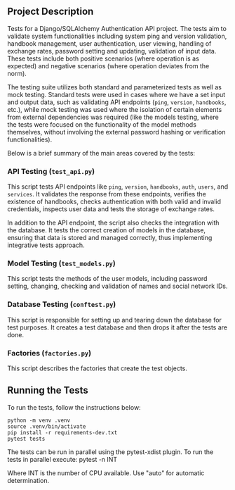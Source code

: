 ## Project Description

Tests for a Django/SQLAlchemy Authentication API project.
The tests aim to validate system functionalities including system ping and version validation, handbook management, user authentication, user viewing, handling of exchange rates, password setting and updating, validation of input data. These tests include both positive scenarios (where operation is as expected) and negative scenarios (where operation deviates from the norm).

The testing suite utilizes both standard and parameterized tests as well as mock testing. Standard tests were used in cases where we have a set input and output data, such as validating API endpoints (`ping`, `version`, `handbooks`, etc.), while mock testing was used where the isolation of certain elements from external dependencies was required (like the models testing, where the tests were focused on the functionality of the model methods themselves, without involving the external password hashing or verification functionalities).

Below is a brief summary of the main areas covered by the tests:

### API Testing (`test_api.py`)
This script tests API endpoints like `ping`, `version`, `handbooks`, `auth`, `users`, and `services`. It validates the response from these endpoints, verifies the existence of handbooks, checks authentication with both valid and invalid credentials, inspects user data and tests the storage of exchange rates.

In addition to the API endpoint, the script also checks the integration with the database. It tests the correct creation of models in the database, ensuring that data is stored and managed correctly, thus implementing integrative tests approach.

### Model Testing (`test_models.py`)
This script tests the methods of the user models, including password setting, changing, checking and validation of names and social network IDs.

### Database Testing (`conftest.py`)
This script is responsible for setting up and tearing down the database for test purposes. It creates a test database and then drops it after the tests are done.

### Factories (`factories.py`)
This script describes the factories that create the test objects.


## Running the Tests

To run the tests, follow the instructions below:
    
    python -m venv .venv
    source .venv/bin/activate
    pip install -r requirements-dev.txt
    pytest tests
    
The tests can be run in parallel using the pytest-xdist plugin. To run the tests in parallel execute:
    pytest -n INT
    
Where INT is the number of CPU available. Use "auto" for automatic determination.


